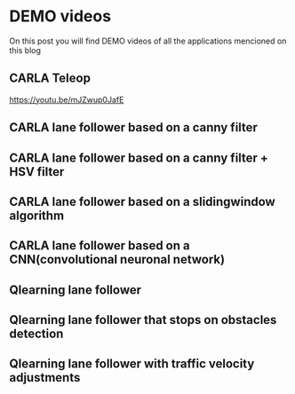 # DEMO videos
On this post you will find DEMO videos of all the applications mencioned on this blog

## CARLA Teleop

https://youtu.be/mJZwup0JafE

## CARLA lane follower based on a canny filter

## CARLA lane follower based on a canny filter + HSV filter

## CARLA lane follower based on a slidingwindow algorithm

## CARLA lane follower based on a CNN(convolutional neuronal network)

## Qlearning lane follower

## Qlearning lane follower that stops on obstacles detection

## Qlearning lane follower with traffic velocity adjustments



